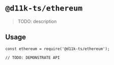 # `@d11k-ts/ethereum`

> TODO: description

## Usage

```
const ethereum = require('@d11k-ts/ethereum');

// TODO: DEMONSTRATE API
```
